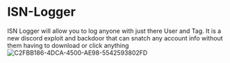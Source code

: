 # ISN-Logger

ISN Logger will allow you to log anyone with just there User and Tag. It is a new discord exploit and backdoor that can snatch any account info without them having to download or click anything 
![C2FBB186-4DCA-4500-AE98-5542593802FD](https://user-images.githubusercontent.com/93092668/138605286-8c7b4b3e-0f16-4a60-8df7-d432bf9b1b6e.jpeg)
